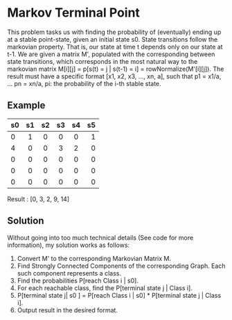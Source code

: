 # Markov Terminal Point

This problem tasks us with finding the probability of (eventually) ending up at a stable point-state, given an initial state s0. State transitions follow the markovian property.
That is, our state at time t depends only on our state at t-1. We are given a matrix M', populated with the corresponding between state transitions, which corresponds 
in the most natural way to the markovian matrix M[i][j] = p[s(t) = j | s(t-1) = i] = rowNormalize(M'[i][j]).
The result must have a specific format [x1, x2, x3, ..., xn, a], such that p1 = x1/a, ... pn = xn/a, pi: the probability of the i-th stable state.

## Example

| s0      | s1 | s2 | s3 | s4 |s5| 
| :---       |    :----:   | :---:|:---:|:---:|          ---: |
| 0    | 1     |  0 |  0| 0 | 1 
| 4   | 0       | 0| 3|2 |0|
|0 |0|0|0|0|0|
|0 |0|0|0|0|0|
|0 |0|0|0|0|0|

Result : [0, 3, 2, 9, 14]

## Solution 

Without going into too much technical details (See code for more information), my solution works as follows:
1. Convert M' to the corresponding Markovian Matrix M.
1. Find Strongly Connected Components of the corresponding Graph. Each such component represents a class.
1. Find the probabilities P[reach Class i | s0]. 
1. For each reachable class, find the P[terminal state j | Class i].
1. P[terminal state j| s0 ]  = P[reach Class i | s0] * P[terminal state j | Class i].
1. Output result in the desired format.
